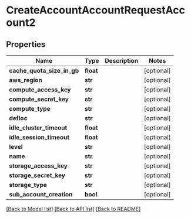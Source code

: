 # CreateAccountAccountRequestAccount2

## Properties
Name | Type | Description | Notes
------------ | ------------- | ------------- | -------------
**cache_quota_size_in_gb** | **float** |  | [optional] 
**aws_region** | **str** |  | [optional] 
**compute_access_key** | **str** |  | [optional] 
**compute_secret_key** | **str** |  | [optional] 
**compute_type** | **str** |  | [optional] 
**defloc** | **str** |  | [optional] 
**idle_cluster_timeout** | **float** |  | [optional] 
**idle_session_timeout** | **float** |  | [optional] 
**level** | **str** |  | [optional] 
**name** | **str** |  | [optional] 
**storage_access_key** | **str** |  | [optional] 
**storage_secret_key** | **str** |  | [optional] 
**storage_type** | **str** |  | [optional] 
**sub_account_creation** | **bool** |  | [optional] 

[[Back to Model list]](../README.md#documentation-for-models) [[Back to API list]](../README.md#documentation-for-api-endpoints) [[Back to README]](../README.md)


